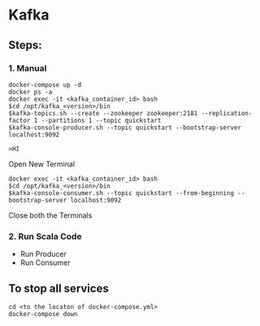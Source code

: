 # Kafka

## Steps:
### 1. Manual 

    docker-compose up -d
    docker ps -a
    docker exec -it <kafka_container_id> bash
    $cd /opt/kafka_<version>/bin
    $kafka-topics.sh --create --zookeeper zookeeper:2181 --replication-factor 1 --partitions 1 --topic quickstart
    $kafka-console-producer.sh --topic quickstart --bootstrap-server localhost:9092

    >HI
    
Open New Terminal
    
    docker exec -it <kafka_container_id> bash
    $cd /opt/kafka_<version>/bin
    $kafka-console-consumer.sh --topic quickstart --from-beginning --bootstrap-server localhost:9092

Close both the Terminals
### 2. Run Scala Code
- Run Producer
- Run Consumer
    
## To stop all services

    cd <to the locaton of docker-compose.yml>
    docker-compose down
    
    
